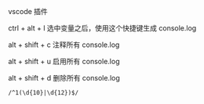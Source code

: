 vscode 插件

ctrl + alt + l 选中变量之后，使用这个快捷键生成 console.log

alt + shift + c 注释所有 console.log

alt + shift + u 启用所有 console.log

alt + shift + d 删除所有 console.log

```
/^1(\d{10}|\d{12})$/
```

```
```


